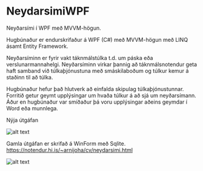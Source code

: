 # NeydarsimiWPF
Neyðarsími í WPF með MVVM-högun. 

Hugbúnaður er endurskrifaður á WPF (C#) með MVVM-högun með LINQ ásamt Entity Framework. 

Neyðarsíminn er fyrir vakt táknmálstúlka t.d. um páska eða verslunarmannahelgi. Neyðarsíminn virkar þannig að táknmálsnotendur geta haft samband við túlkaþjónustuna með smáskilaboðum og túlkur kemur á staðinn til að túlka.

Hugbúnaður hefur það hlutverk að einfalda skipulag túlkaþjónustunnar. Forritið getur geymt upplýsingar um hvaða túlkur á að sjá um neyðarsímann. Áður en hugbúnaður var smíðaður þá voru upplýsingar aðeins geymdar í Word eða munnlega. 

Nýja útgáfan

![alt text](https://notendur.hi.is/~arnijoha/cv/img/neyarsimimvvm.jpg)

Gamla útgáfan er skrifað á WinForm með Sqlite. 
https://notendur.hi.is/~arnijoha/cv/neydarsimi.html

![alt text](https://notendur.hi.is/~arnijoha/cv/img/Capture.JPG)
